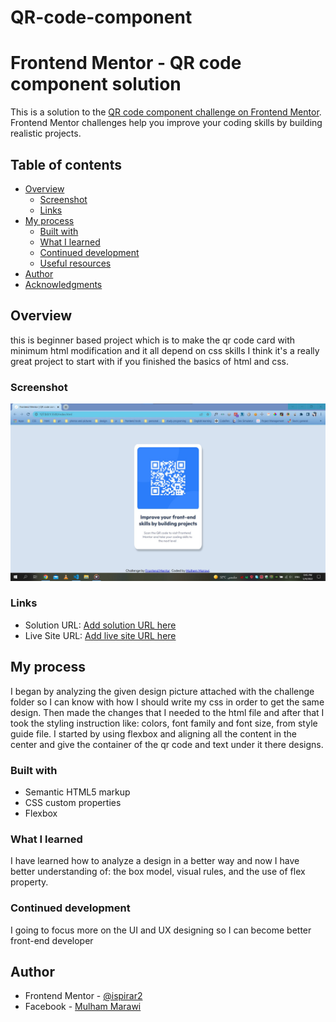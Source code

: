 # QR-code-component
# Frontend Mentor - QR code component solution

This is a solution to the [QR code component challenge on Frontend Mentor](https://www.frontendmentor.io/challenges/qr-code-component-iux_sIO_H). Frontend Mentor challenges help you improve your coding skills by building realistic projects.

## Table of contents

- [Overview](#overview)
  - [Screenshot](#screenshot)
  - [Links](#links)
- [My process](#my-process)
  - [Built with](#built-with)
  - [What I learned](#what-i-learned)
  - [Continued development](#continued-development)
  - [Useful resources](#useful-resources)
- [Author](#author)
- [Acknowledgments](#acknowledgments)

## Overview

this is beginner based project which is to make the qr code card with minimum html modification and it all depend on css skills I think it's a really great project to start with if you finished the basics of html and css.

### Screenshot

![](/screenshot.jpg)

### Links

- Solution URL: [Add solution URL here](https://your-solution-url.com)
- Live Site URL: [Add live site URL here](https://your-live-site-url.com)

## My process

I began by analyzing the given design picture attached with the challenge folder so I can know with how
I should write my css in order to get the same design.
Then made the changes that I needed to the html file and after that I took the styling instruction like:
colors, font family and font size, from style guide file.
I started by using flexbox and aligning all the content in the center and give the container of the qr code
and text under it there designs.

### Built with

- Semantic HTML5 markup
- CSS custom properties
- Flexbox

### What I learned

I have learned how to analyze a design in a better way and now I have better understanding of:
the box model, visual rules, and the use of flex property.

### Continued development

I going to focus more on the UI and UX designing so I can become better front-end developer

## Author

- Frontend Mentor - [@ispirar2](https://www.frontendmentor.io/profile/ispirar2)
- Facebook - [Mulham Marawi](https://www.facebook.com/profile.php?id=100016713963255)
